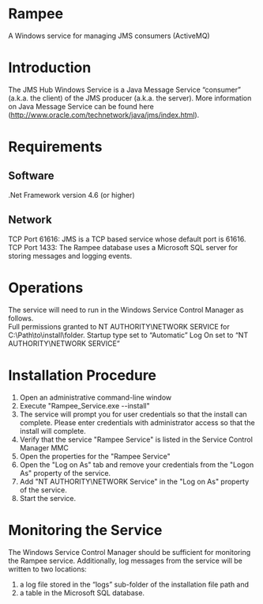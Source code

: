 # Rampee
A Windows service for managing JMS consumers (ActiveMQ) 

# Introduction

The JMS Hub Windows Service is a Java Message Service “consumer” (a.k.a. the client) of the JMS producer (a.k.a. the server).  More information on Java Message Service can be found here (http://www.oracle.com/technetwork/java/jms/index.html).

# Requirements

## Software 

.Net Framework version 4.6 (or higher)

## Network

TCP Port 61616: JMS is a TCP based service whose default port is 61616.   
TCP Port 1433: The Rampee database uses a Microsoft SQL server for storing messages and logging events.

# Operations

The service will need to run in the Windows Service Control Manager as follows.  
Full permissions granted to NT AUTHORITY\NETWORK SERVICE for C:\Path\to\install\folder.
Startup type set to “Automatic”
Log On set to “NT AUTHORITY\NETWORK SERVICE”

# Installation Procedure

1. Open an administrative command-line window
2. Execute "Rampee_Service.exe --install"
3. The service will prompt you for user credentials so that the install can complete. Please enter credentials with administrator access so that the install will complete.
4. Verify that the service "Rampee Service" is listed in the Service Control Manager MMC
5. Open the properties for the "Rampee Service"
6. Open the "Log on As" tab and remove your credentials from the "Logon As" property of the service.
7. Add "NT AUTHORITY\NETWORK Service" in the "Log on As" property of the service.
8. Start the service.

# Monitoring the Service

The Windows Service Control Manager should be sufficient for monitoring the Rampee service.  Additionally, log messages from the service will be written to two locations: 

1) a log file stored in the “logs” sub-folder of the installation file path 
and 
2) a table in the Microsoft SQL database.
